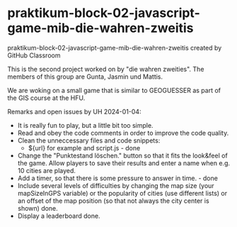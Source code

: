 # praktikum-block-02-javascript-game-mib-die-wahren-zweitis
praktikum-block-02-javascript-game-mib-die-wahren-zweitis created by GitHub Classroom

This is the second project worked on by "die wahren zweities".
The members of this group are Gunta, Jasmin und Mattis.

We are woking on a small game that is similar to GEOGUESSER as part of the GIS course at the HFU.

Remarks and open issues by UH 2024-01-04:
- It is really fun to play, but a little bit too simple.
- Read and obey the code comments in order to improve the code quality.
- Clean the unneccessary files and code snippets:
  - ${url} for example and script.js - done
- Change the "Punktestand löschen." button so that it fits the look&feel of the game. Allow players to save their results and enter a name when e.g. 10 cities are played.
- Add a timer, so that there is some pressure to answer in time. - done
- Include several levels of difficulties by changing the map size (your mapSizeInGPS variable) or the popularity of cities (use different lists) or an offset of the map position (so that not always the city center is shown) done. 
- Display a leaderboard done.